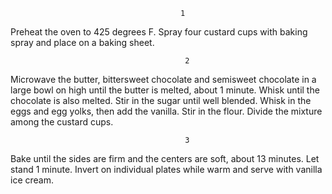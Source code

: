                                           1
Preheat the oven to 425 degrees F. Spray four custard cups with baking spray and place on a baking sheet.

                                           2
Microwave the butter, bittersweet chocolate and semisweet chocolate in a large bowl on high until the butter is melted, about 1 minute. Whisk until the chocolate is also melted. Stir in the sugar until well blended. Whisk in the eggs and egg yolks, then add the vanilla. Stir in the flour. Divide the mixture among the custard cups.

                                           3
Bake until the sides are firm and the centers are soft, about 13 minutes. Let stand 1 minute. Invert on individual plates while warm and serve with vanilla ice cream.